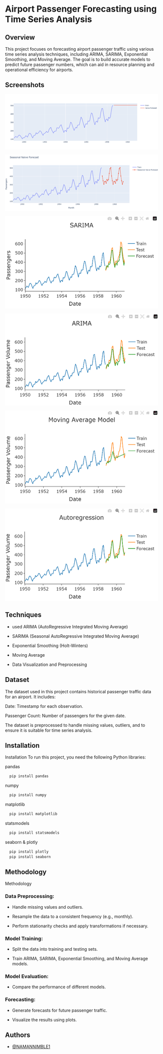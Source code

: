 
# Airport Passenger Forecasting using Time Series Analysis

## Overview

This project focuses on forecasting airport passenger traffic using various time series analysis techniques, including ARIMA, SARIMA, Exponential Smoothing, and Moving Average. The goal is to build accurate models to predict future passenger numbers, which can aid in resource planning and operational efficiency for airports.




## Screenshots

![Alt Text](https://github.com/NAMANNIMBLE1/Airport_passengers_forecasting/blob/main/images/Screenshot%202025-03-06%20183820.png)

![Alt Text](https://github.com/NAMANNIMBLE1/Airport_passengers_forecasting/blob/main/images/Screenshot%202025-03-06%20183826.png)

![Alt Text](https://github.com/NAMANNIMBLE1/Airport_passengers_forecasting/blob/main/images/Screenshot%202025-03-06%20184007.png)

![Alt Text](https://github.com/NAMANNIMBLE1/Airport_passengers_forecasting/blob/main/images/Screenshot%202025-03-06%20184015.png)

![Alt Text](https://github.com/NAMANNIMBLE1/Airport_passengers_forecasting/blob/main/images/Screenshot%202025-03-06%20184026.png)

![Alt Text](https://github.com/NAMANNIMBLE1/Airport_passengers_forecasting/blob/main/images/Screenshot%202025-03-06%20184034.png)
## Techniques 

- used ARIMA (AutoRegressive Integrated Moving Average)

- SARIMA (Seasonal AutoRegressive Integrated Moving Average)

- Exponential Smoothing (Holt-Winters)

- Moving Average

- Data Visualization and Preprocessing
## Dataset

The dataset used in this project contains historical passenger traffic data for an airport. It includes:

Date: Timestamp for each observation.

Passenger Count: Number of passengers for the given date.

The dataset is preprocessed to handle missing values, outliers, and to ensure it is suitable for time series analysis.
## Installation

Installation
To run this project, you need the following Python libraries:

pandas
```bash
  pip install pandas
```

numpy
```bash
  pip install numpy 
```

matplotlib
```bash
  pip install matplotlib 
```

statsmodels
```bash
  pip install statsmodels
```

seaborn & plotly 
```bash
  pip install plotly
  pip install seaborn 
```




## Methodology 

Methodology
### Data Preprocessing:

- Handle missing values and outliers.

- Resample the data to a consistent frequency (e.g., monthly).

- Perform stationarity checks and apply transformations if necessary.

### Model Training:

- Split the data into training and testing sets.

- Train ARIMA, SARIMA, Exponential Smoothing, and Moving Average models.

### Model Evaluation:
- Compare the performance of different models.

### Forecasting:

- Generate forecasts for future passenger traffic.

- Visualize the results using plots.

## Authors

- [@NAMANNIMBLE1](https://github.com/NAMANNIMBLE1)

